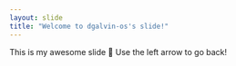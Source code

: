 ```yaml
---
layout: slide
title: "Welcome to dgalvin-os's slide!"
---
```

This is my awesome slide :tada:
Use the left arrow to go back!
